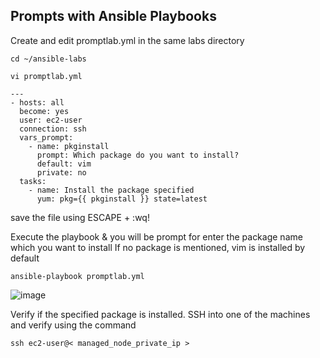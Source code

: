 ## Prompts with Ansible Playbooks

Create and edit promptlab.yml in the same labs directory
```
cd ~/ansible-labs
```
```
vi promptlab.yml
```
```
---
- hosts: all
  become: yes
  user: ec2-user
  connection: ssh
  vars_prompt:
    - name: pkginstall
      prompt: Which package do you want to install?
      default: vim
      private: no
  tasks:
    - name: Install the package specified
      yum: pkg={{ pkginstall }} state=latest
```
save the file using ESCAPE + :wq!

Execute the playbook & you will be prompt for enter the package name which you want to install If no package is mentioned, vim is installed by default
```
ansible-playbook promptlab.yml
```
![image](https://github.com/user-attachments/assets/f3911e22-b311-489b-8580-d2af2aba1810)

Verify if the specified package is installed. SSH into one of the machines and verify using the command
```
ssh ec2-user@< managed_node_private_ip >
```
